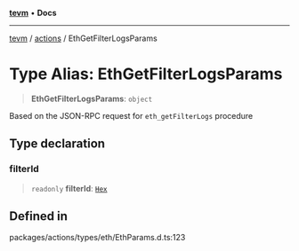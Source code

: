 [**tevm**](../../README.md) • **Docs**

***

[tevm](../../modules.md) / [actions](../README.md) / EthGetFilterLogsParams

# Type Alias: EthGetFilterLogsParams

> **EthGetFilterLogsParams**: `object`

Based on the JSON-RPC request for `eth_getFilterLogs` procedure

## Type declaration

### filterId

> `readonly` **filterId**: [`Hex`](Hex.md)

## Defined in

packages/actions/types/eth/EthParams.d.ts:123
